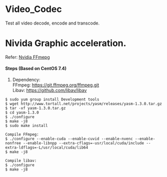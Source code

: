 # Video_Codec
Test all video decode, encode and transcode.

# Nivida Graphic acceleration.
Refer: [Nvidia FFmepg](https://developer.nvidia.com/ffmpeg)

#### Steps (Based on CentOS 7.4)
  1. Dependency:  <br>
     FFmpeg: https://git.ffmpeg.org/ffmpeg.git<br>
     Libav: https://github.com/libav/libav<br>

    $ sudo yum group install Development tools
    $ wget http://www.tortall.net/projects/yasm/releases/yasm-1.3.0.tar.gz
    $ tar -xf yasm-1.3.0.tar.gz
    $ cd yasm-1.3.0
    $ ./configure
    $ make -j8
    $ sudo make install

    Compile FFmpeg:
    $ ./configure --enable-cuda --enable-cuvid --enable-nvenc --enable-nonfree --enable-libnpp --extra-cflags=-usr/local/cuda/include --extra-ldflags=-L/usr/local/cuda/lib64
    $ make -j8
    
    Compile libav:
    $ ./configure
    $ make -j8
    
    
